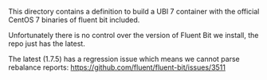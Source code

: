This directory contains a definition to build a UBI 7 container with the official CentOS 7 binaries of fluent bit included.

Unfortunately there is no control over the version of Fluent Bit we install, the repo just has the latest.

The latest (1.7.5) has a regression issue which means we cannot parse rebalance reports: https://github.com/fluent/fluent-bit/issues/3511